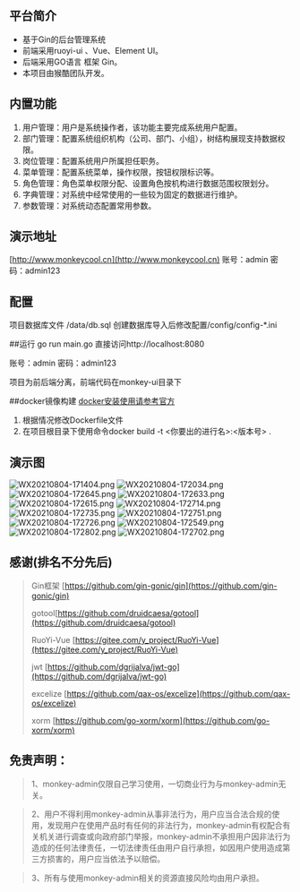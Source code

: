 ## 平台简介
* 基于Gin的后台管理系统
* 前端采用ruoyi-ui 、Vue、Element UI。
* 后端采用GO语言 框架 Gin。
* 本项目由猴酷团队开发。

## 内置功能

1.  用户管理：用户是系统操作者，该功能主要完成系统用户配置。
2.  部门管理：配置系统组织机构（公司、部门、小组），树结构展现支持数据权限。
3.  岗位管理：配置系统用户所属担任职务。
4.  菜单管理：配置系统菜单，操作权限，按钮权限标识等。
5.  角色管理：角色菜单权限分配、设置角色按机构进行数据范围权限划分。
6.  字典管理：对系统中经常使用的一些较为固定的数据进行维护。
7.  参数管理：对系统动态配置常用参数。

## 演示地址
[http://www.monkeycool.cn](http://www.monkeycool.cn)
账号：admin  密码：admin123
## 配置
项目数据库文件 /data/db.sql 创建数据库导入后修改配置/config/config-*.ini


##运行
go run main.go 直接访问http://localhost:8080

账号：admin  密码：admin123

项目为前后端分离，前端代码在monkey-ui目录下 

##docker镜像构建
[docker安装使用请参考官方](https://www.docker.com/)
1. 根据情况修改Dockerfile文件
2. 在项目根目录下使用命令docker build -t <你要出的进行名>:<版本号> .

## 演示图

![WX20210804-171404.png](https://i.loli.net/2021/08/04/kOY2tHZfAMTKFXQ.png)
![WX20210804-172034.png](https://i.loli.net/2021/08/04/twOd9v1qRP7cZlX.png)
![WX20210804-172645.png](https://i.loli.net/2021/08/04/RUsB8qwlZuaEdDL.png)
![WX20210804-172633.png](https://i.loli.net/2021/08/04/P7swv5g9o3L4JIp.png)
![WX20210804-172615.png](https://i.loli.net/2021/08/04/ng9A1FpmlbcaWJT.png)
![WX20210804-172714.png](https://i.loli.net/2021/08/04/Y4TDF3rq98Akhao.png)
![WX20210804-172735.png](https://i.loli.net/2021/08/04/YbaczLMherSJxR6.png)
![WX20210804-172751.png](https://i.loli.net/2021/08/04/lnHoRfxwESa27DM.png)
![WX20210804-172726.png](https://i.loli.net/2021/08/04/CkMHJvW4RDiQfnj.png)
![WX20210804-172549.png](https://i.loli.net/2021/08/04/NA87nPgubIhatLr.png)
![WX20210804-172802.png](https://i.loli.net/2021/08/04/JLZ2YbHuq3BDxUh.png)
![WX20210804-172702.png](https://i.loli.net/2021/08/04/nclOa39fs4AxhUP.png)


## 感谢(排名不分先后)
> Gin框架 [https://github.com/gin-gonic/gin](https://github.com/gin-gonic/gin)
>
> gotool[https://github.com/druidcaesa/gotool](https://github.com/druidcaesa/gotool)
> 
> RuoYi-Vue [https://gitee.com/y_project/RuoYi-Vue](https://gitee.com/y_project/RuoYi-Vue)
>
>jwt [https://github.com/dgrijalva/jwt-go](https://github.com/dgrijalva/jwt-go)
>
>excelize [https://github.com/qax-os/excelize](https://github.com/qax-os/excelize)
>
>xorm [https://github.com/go-xorm/xorm](https://github.com/go-xorm/xorm)

## 免责声明：
> 1、monkey-admin仅限自己学习使用，一切商业行为与monkey-admin无关。

> 2、用户不得利用monkey-admin从事非法行为，用户应当合法合规的使用，发现用户在使用产品时有任何的非法行为，monkey-admin有权配合有关机关进行调查或向政府部门举报，monkey-admin不承担用户因非法行为造成的任何法律责任，一切法律责任由用户自行承担，如因用户使用造成第三方损害的，用户应当依法予以赔偿。

> 3、所有与使用monkey-admin相关的资源直接风险均由用户承担。 